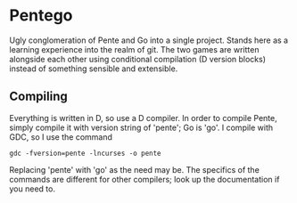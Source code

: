 Pentego
=======

Ugly conglomeration of Pente and Go into a single project.  Stands here as a learning experience into the realm of git.
The two games are written alongside each other using conditional compilation (D version blocks) instead of something
sensible and extensible.

Compiling
---------
Everything is written in D, so use a D compiler.  In order to compile Pente, simply compile it with version string of
'pente'; Go is 'go'.  I compile with GDC, so I use the command
~~~
gdc -fversion=pente -lncurses -o pente
~~~
Replacing 'pente' with 'go' as the need may be.  The specifics of the commands are different for other compilers; look
up the documentation if you need to.
